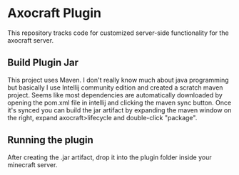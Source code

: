 # Axocraft Plugin
This repository tracks code for customized server-side functionality for the axocraft server.

## Build Plugin Jar
This project uses Maven. I don't really know much about java programming but basically I use 
Intellij community edition and created a scratch maven project. Seems like most dependencies are automatically downloaded 
by opening the pom.xml file in intellij and clicking the maven sync button.
Once it's synced you can build the jar artifact by expanding the maven window on the right, expand axocraft>lifecycle and double-click "package".

## Running the plugin
After creating the .jar artifact, drop it into the plugin folder inside your minecraft server. 